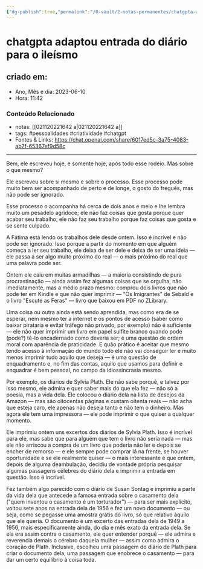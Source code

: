 ```yaml
---
{"dg-publish":true,"permalink":"/0-vault/2-notas-permanentes/chatgpta-adaptou-entrada-do-diario-para-o-ileismo/","tags":["permanente","pessoalidades","criatividade","chatgpt"],"dgHomeLink":true,"dgShowLocalGraph":true,"dgShowFileTree":true,"dgEnableSearch":true}
---
```


# chatgpta adaptou entrada do diário para o ileísmo

## criado em: 
-  Ano, Mês e dia: 2023-06-10
- Hora: 11:42

### Conteúdo Relacionado
- notas: [[021120221642 a\|021120221642 a]]
- tags: #pessoalidades #criatividade #chatgpt 
- Fontes & Links: https://chat.openai.com/share/6017ed5c-3a75-4083-ab7f-65367ef9d58c
---

Bem, ele escreveu hoje, e somente hoje, após todo esse rodeio. Mas sobre o que mesmo?

Ele escreveu sobre si mesmo e sobre o processo. Esse processo pode muito bem ser acompanhado de perto e de longe, o gosto do freguês, mas não pode ser ignorado.

Esse processo o acompanha há cerca de dois anos e meio e lhe lembra muito um pesadelo agridoce; ele não faz coisas que gosta porque quer acabar seu trabalho; ele não faz seu trabalho porque faz coisas que gosta e se sente culpado.

A Fátima está lendo os trabalhos dele desde ontem. Isso é incrível e não pode ser ignorado. Isso porque a partir do momento em que alguém começa a ler seu trabalho, ele deixa de ser dele e deixa de ser uma ideia — ele passa a ser algo muito próximo do real — o mais próximo do real que uma palavra pode ser.

Ontem ele caiu em muitas armadilhas — a maioria consistindo de pura procrastinação — ainda assim fez algumas coisas que se orgulha, não imediatamente, mas a médio prazo mesmo: comprou dois livros que não pode ter em Kindle e que não quer imprimir — "Os Imigrantes" de Sebald e o livro "Escute as Feras" — livro que baixou em PDF no ZLibrary.

Uma coisa ou outra ainda está sendo aprendida, mas como era de se esperar, nem mesmo ter a internet e os pontos de acesso (saber como baixar pirataria e evitar tráfego não privado, por exemplo) não é suficiente — ele não quer imprimir um livro em papel sulfite branco quando pode (pode?) tê-lo encadernado como deveria ser; é uma questão de ordem moral com aparência de praticidade. E quão prático é aceitar que mesmo tendo acesso à informação do mundo todo ele não vai conseguir ler e muito menos imprimir tudo aquilo que deseja — é uma questão de enquadramento e, no fim das contas, aquilo que usamos para definir e enquadrar é bem pessoal, no campo da idiossincrasia mesmo.

Por exemplo, os diários de Sylvia Plath. Ele não sabe porquê, e talvez por isso mesmo, ele admira e quer saber mais do que ela fez — não só a poesia, mas a vida dela. Ele colocou o diário dela na lista de desejos da Amazon — mas são oitocentas páginas e custam oitenta reais — não acha que esteja caro, ele apenas não deseja tanto e não tem o dinheiro. Mas agora ele tem uma impressora — ele pode imprimir o que quiser a qualquer momento.

Ele imprimiu ontem uns excertos dos diários de Sylvia Plath.
Isso é incrível para ele, mas sabe que para alguém que tem o livro não seria nada — mas ele não arriscou a compra de um livro que poderia não ler e depois se encher de remorso — e ele sempre pode comprar lá na frente, se houver oportunidade e se ele realmente quiser — o mais interessante é que ontem, depois de alguma deambulação, decidiu de vontade própria pesquisar algumas passagens célebres do diário dela e imprimir a entrada em questão. Isso é incrível.

Fez também algo parecido com o diário de Susan Sontag e imprimiu a parte da vida dela que antecede a famosa entrada sobre o casamento dela ("quem inventou o casamento é um torturador") — para ser mais explícito, voltou sete anos na entrada dela de 1956 e fez um novo documento — ou seja, como se pegasse uma amostra grátis do livro, só que relativo àquilo que ele queria. O documento é um excerto das entradas dela de 1949 a 1956, mais especificamente ainda, do dia e mês exato da entrada dela. Se ela era assim contra o casamento, ele quer entender porquê — ele admira e reverencia demais o cérebro daquela mulher — assim como admira o coração de Plath. Inclusive, escolheu uma passagem do diário de Plath para criar o documento dela, uma passagem que enobrece o casamento — para dar um certo equilíbrio à coisa toda.
